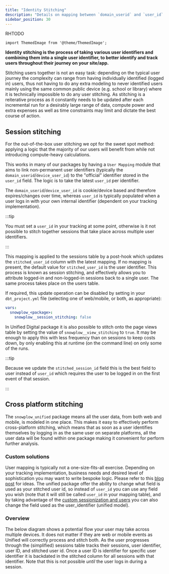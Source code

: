 ```yaml
---
title: "Identity Stitching"
description: "Details on mapping between `domain_userid` and `user_id` in our packages."
sidebar_position: 30
---
```

RHTODO
```mdx-code-block
import ThemedImage from '@theme/ThemedImage';
```

**Identity stitching is the process of taking various user identifiers and combining them into a single user identifier, to better identify and track users throughout their journey on your site/app.**

Stitching users together is not an easy task: depending on the typical user journey the complexity can range from having individually identified (logged in) users, thus not having to do any extra modeling to never identified users mainly using the same common public device (e.g. school or library) where it is technically impossible to do any user stitching. As stitching is a reiterative process as it constantly needs to be updated after each incremental run for a desirably large range of data, compute power and extra expenses as well as time constraints may limit and dictate the best course of action.

## Session stitching

For the out-of-the-box user stitching we opt for the sweet spot method: applying a logic that the majority of our users will benefit from while not introducing compute-heavy calculations.

This works in many of our packages by having a `User Mapping` module that aims to link non-permanent user identifiers (typically the `domain_userid`/`device_user_id`) to the "official" identifier stored in the `user_id` field. The logic is to take the latest `user_id` per identifier.

The `domain_userid`/`device_user_id` is cookie/device based and therefore expires/changes over time, whereas `user_id` is typically populated when a user logs in with your own internal identifier (dependent on your tracking implementation). 

:::tip

You must set a `user_id` in your tracking at some point, otherwise is it not possible to stitch together sessions that take place across multiple user identifiers.

:::

This mapping is applied to the sessions table by a post-hook which updates the `stitched_user_id` column with the latest mapping. If no mapping is present, the default value for `stitched_user_id` is the user identifier. This process is known as session stitching, and effectively allows you to attribute logged-in and non-logged-in sessions back to a single user. The same process takes place on the users table.


  <p align="center">
  <ThemedImage
  alt='Session stitching in the Unified Digital Model'
  sources={{
    light: require('./images/session_stitching_light_unified.drawio.png').default,
    dark: require('./images/session_stitching_dark_unified.drawio.png').default
  }}
  />
  </p>


If required, this update operation can be disabled by setting in your `dbt_project.yml` file (selecting one of web/mobile, or both, as appropriate):

```yml title="dbt_project.yml"
vars:
  snowplow_<package>:
    snowplow__session_stitching: false
```

In Unified Digital package it is also possible to stitch onto the page views table by setting the value of `snowplow__view_stitching` to `true`. It may be enough to apply this with less frequency than on sessions to keep costs down, by only enabling this at runtime (on the command line) on only some of the runs.

:::tip

Because we update the `stitched_session_id` field this is the best field to user instead of `user_id` which requires the user to be logged in on the first event of that session.

:::

## Cross platform stitching

The `snowplow_unified` package means all the user data, from both web and mobile, is modeled in one place. This makes it easy to effectively perform cross-platform stitching, which means that as soon as a user identifies themselves by logging in as the same user on separate platforms, all the user data will be found within one package making it convenient for perform further analysis.

### Custom solutions

User mapping is typically not a one-size-fits-all exercise. Depending on your tracking implementation, business needs and desired level of sophistication you may want to write bespoke logic. Please refer to this [blog post](https://snowplow.io/blog/developing-a-single-customer-view-with-snowplow/) for ideas. The unified package offer the ability to change what field is used as your stitched user id, so instead of `user_id` you can use any field you wish (note that it will still be called `user_id` in your mapping table), and by taking advantage of the [custom sessionization and users](/docs/modeling-your-data/modeling-your-data-with-dbt/package-features/customer-identifiers/index.md) you can also change the field used as the user_identifier (unified model).

### Overview

The below diagram shows a potential flow your user may take across multiple devices. It does not matter if they are web or mobile events as Unified will correctly process and stitch both. As the user progresses through the (simplified) sessions table tracks their sessions, user identifier, user ID, and stitched user id. Once a user ID is identifier for specific user identifier it is backdated in the stitched column for all sessions with that identifier. Note that this is not possible _until_ the user logs in during a session.

<p align="center">
<ThemedImage
alt='Overview of stitching scenarios'
sources={{
light: require('./images/stitching_scenarios.drawio.png').default,
dark: require('./images/stitching_scenarios.drawio.png').default
}}
/>
</p>
